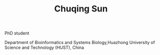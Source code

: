 ﻿---
# Display name
title: Chuqing Sun

# Username (this should match the folder name)
authors:
- Chuqing Sun

# Is this the primary user of the site?
superuser: false

# Role/position
role: Phd students of Chen Lab

# Organizations/Affiliations
organizations:
- name: Huazhong University of Science and Technology
  url: ""

# Short bio (displayed in user profile at end of posts)
bio: 

interests:
- Bioinformatics
- Viral metagenomics 

education:
  courses:
  - course: Doctor of Bioinformatics
    institution: Huazhong Univeisity of Science and Technology, China
    year: 2019 to present 
  - course: Bachelor of Bioinformatics
    institution: Huazhong Univeisity of Science and Technology, China
    year: 2019


# Social/Academic Networking
# For available icons, see: https://sourcethemes.com/academic/docs/page-builder/#icons
#   For an email link, use "fas" icon pack, "envelope" icon, and a link in the
#   form "mailto:your-email@example.com" or "#contact" for contact widget.

# Link to a PDF of your resume/CV from the About widget.
# To enable, copy your resume/CV to `static/files/cv.pdf` and uncomment the lines below.
# - icon: cv
#   icon_pack: ai
#   link: files/cv.pdf

# Enter email to display Gravatar (if Gravatar enabled in Config)
email: ""

# Organizational groups that you belong to (for People widget)
#   Set this to `[]` or comment out if you are not using People widget.
user_groups:
- Phd Students
---
PhD student

Department of Bioinformatics and Systems Biology,Huazhong University of Science and Technology (HUST), China
